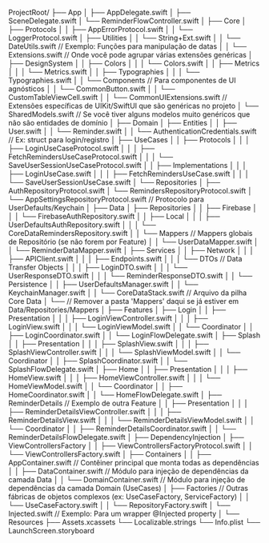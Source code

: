 ProjectRoot/
├── App
│ ├── AppDelegate.swift
│ ├── SceneDelegate.swift
│ └── ReminderFlowController.swift
│
├── Core
│ ├── Protocols
│ │ ├── AppErrorProtocol.swift
│ │ └── LoggerProtocol.swift
│ ├── Utilities
│ │ └── String+Ext.swift
│ │ └── DateUtils.swift // Exemplo: Funções para manipulação de datas
│ │ └── Extensions.swift // Onde você pode agrupar várias extensões genéricas
│ ├── DesignSystem
│ │ ├── Colors
│ │ │ └── Colors.swift
│ │ ├── Metrics
│ │ │ └── Metrics.swift
│ │ ├── Typographies
│ │ │ └── Typographies.swift
│ │ └── Components // Para componentes de UI agnósticos
│ │ └── CommonButton.swift
│ │ └── CustomTableViewCell.swift
│ │ └── CommonUIExtensions.swift // Extensões específicas de UIKit/SwiftUI que são genéricas no projeto
│ └── SharedModels.swift // Se você tiver alguns modelos muito genéricos que não são entidades de domínio
│
├── Domain
│ ├── Entities
│ │ ├── User.swift
│ │ └── Reminder.swift
│ │ └── AuthenticationCredentials.swift // Ex: struct para login/registro
│ ├── UseCases
│ │ ├── Protocols
│ │ │ ├── LoginUseCaseProtocol.swift
│ │ │ ├── FetchRemindersUseCaseProtocol.swift
│ │ │ └── SaveUserSessionUseCaseProtocol.swift
│ │ ├── Implementations
│ │ │ ├── LoginUseCase.swift
│ │ │ ├── FetchRemindersUseCase.swift
│ │ │ └── SaveUserSessionUseCase.swift
│ └── Repositories
│ ├── AuthRepositoryProtocol.swift
│ └── RemindersRepositoryProtocol.swift
│ └── AppSettingsRepositoryProtocol.swift // Protocolo para UserDefaults/Keychain
│
├── Data
│ ├── Repositories
│ │ ├── Firebase
│ │ │ └── FirebaseAuthRepository.swift
│ │ ├── Local
│ │ │ ├── UserDefaultsAuthRepository.swift
│ │ │ └── CoreDataRemindersRepository.swift
│ │ └── Mappers // Mappers globais de Repositório (se não forem por Feature)
│ │ └── UserDataMapper.swift
│ │ └── ReminderDataMapper.swift
│ ├── Services
│ │ ├── Network
│ │ │ ├── APIClient.swift
│ │ │ ├── Endpoints.swift
│ │ │ └── DTOs // Data Transfer Objects
│ │ │ ├── LoginDTO.swift
│ │ │ └── UserResponseDTO.swift
│ │ │ └── ReminderResponseDTO.swift
│ │ └── Persistence
│ │ ├── UserDefaultsManager.swift
│ │ └── KeychainManager.swift
│ │ └── CoreDataStack.swift // Arquivo da pilha Core Data
│ └── // Remover a pasta 'Mappers' daqui se já estiver em Data/Repositories/Mappers
│
├── Features
│ ├── Login
│ │ ├── Presentation
│ │ │ ├── LoginViewController.swift
│ │ │ ├── LoginView.swift
│ │ │ └── LoginViewModel.swift
│ │ └── Coordinator
│ │ ├── LoginCoordinator.swift
│ │ └── LoginFlowDelegate.swift
│ ├── Splash
│ │ ├── Presentation
│ │ │ ├── SplashView.swift
│ │ │ ├── SplashViewController.swift
│ │ │ └── SplashViewModel.swift
│ │ └── Coordinator
│ │ ├── SplashCoordinator.swift
│ │ └── SplashFlowDelegate.swift
│ ├── Home
│ │ ├── Presentation
│ │ │ ├── HomeView.swift
│ │ │ ├── HomeViewController.swift
│ │ │ └── HomeViewModel.swift
│ │ └── Coordinator
│ │ ├── HomeCoordinator.swift
│ │ └── HomeFlowDelegate.swift
│ ├── ReminderDetails // Exemplo de outra Feature
│ │ ├── Presentation
│ │ │ ├── ReminderDetailsViewController.swift
│ │ │ ├── ReminderDetailsView.swift
│ │ │ └── ReminderDetailsViewModel.swift
│ │ └── Coordinator
│ │ ├── ReminderDetailsCoordinator.swift
│ │ └── ReminderDetailsFlowDelegate.swift
│
├── DependencyInjection
│ ├── ViewControllersFactory
│ │ ├── ViewControllersFactoryProtocol.swift
│ │ └── ViewControllersFactory.swift
│ ├── Containers
│ │ ├── AppContainer.swift // Contêiner principal que monta todas as dependências
│ │ ├── DataContainer.swift // Módulo para injeção de dependências da camada Data
│ │ └── DomainContainer.swift // Módulo para injeção de dependências da camada Domain (UseCases)
│ ├── Factories // Outras fábricas de objetos complexos (ex: UseCaseFactory, ServiceFactory)
│ │ └── UseCaseFactory.swift
│ │ └── RepositoryFactory.swift
│ └── Injected.swift // Exemplo: Para um wrapper @Injected property
│
└── Resources
├── Assets.xcassets
└── Localizable.strings
└── Info.plist
└── LaunchScreen.storyboard
